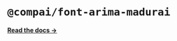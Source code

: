# `@compai/font-arima-madurai`

[**Read the docs &rarr;**](https://components.ai/docs/typefaces/arima-madurai)
